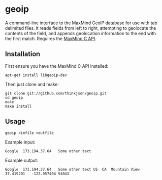 # geoip

A command-line interface to the MaxMind GeoIP database for use with tab delimited files. It reads fields from left to right, attempting to geolocate the contents of the field, and appends geolocation information to the end with the first match. Requires the [MaxMind C API](http://www.maxmind.com/app/c).

## Installation

First ensure you have the MaxMind C API installed:

	apt-get install libgeoip-dev

Then just clone and make:

	git clone git://github.com/thinkjson/geoip.git
	cd geoip
	make
	make install

## Usage

	geoip <infile >outfile

Example input:

	Google	173.194.37.64	Some other text

Example output:

	Google	173.194.37.64	Some other text	US	CA	Mountain View	37.419201	-122.057404	94043